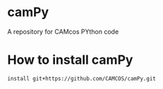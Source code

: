 # camPy
A repository for CAMcos PYthon code
# How to install camPy
```
install git+https://github.com/CAMCOS/camPy.git
```
